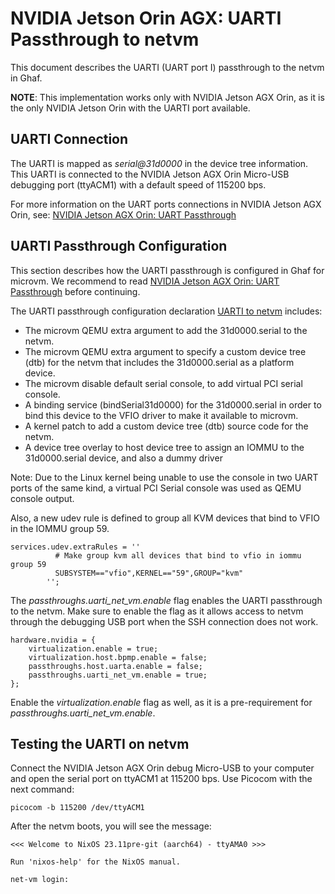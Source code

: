 <!--
    Copyright 2022-2024 TII (SSRC) and the Ghaf contributors
    SPDX-License-Identifier: CC-BY-SA-4.0
-->

# NVIDIA Jetson Orin AGX: UARTI Passthrough to netvm

This document describes the UARTI (UART port I) passthrough to the netvm in Ghaf.

**NOTE**: This implementation works only with NVIDIA Jetson AGX Orin, as it is the only  NVIDIA 
Jetson Orin with the UARTI port available.

## UARTI Connection

The UARTI is mapped as *serial@31d0000* in the device tree information. This UARTI is connected to 
the NVIDIA Jetson AGX Orin Micro-USB debugging port (ttyACM1) with a default speed of 115200 bps.

For more information on the UART ports connections in NVIDIA Jetson AGX Orin, 
see: [NVIDIA Jetson AGX Orin: UART Passthrough](nvidia_agx_pt_uart.md)

## UARTI Passthrough Configuration

This section describes how the UARTI passthrough is configured in Ghaf for microvm. 
We recommend to read [NVIDIA Jetson AGX Orin: UART Passthrough](nvidia_agx_pt_uart.md) before continuing.

The UARTI passthrough configuration declaration 
[UARTI to netvm](../../../modules/reference/hardware/jetpack/nvidia-jetson-orin/virtualization/passthrough/uarti-net-vm/default.nix) 
includes:


- The microvm QEMU extra argument to add the 31d0000.serial to the netvm.
- The microvm QEMU extra argument to specify a custom device tree (dtb) for the
  netvm that includes the 31d0000.serial as a platform device.
- The microvm disable default serial console, to add virtual PCI serial console.
- A binding service (bindSerial31d0000) for the 31d0000.serial in order to 
  bind this device to the VFIO driver to make it available to microvm.
- A kernel patch to add a custom device tree (dtb) source code for the
  netvm.
- A device tree overlay to host device tree to assign an IOMMU to the 31d0000.serial 
  device, and also a dummy driver

Note: Due to the Linux kernel being unable to use the console in two UART ports 
of the same kind, a virtual PCI Serial console was used as QEMU console output.


Also, a new udev rule is defined to group all KVM devices that bind to VFIO in 
the IOMMU group 59.


    services.udev.extraRules = ''
              # Make group kvm all devices that bind to vfio in iommu group 59
              SUBSYSTEM=="vfio",KERNEL=="59",GROUP="kvm"
            '';

The *passthroughs.uarti_net_vm.enable* flag enables the UARTI passthrough to the netvm.
Make sure to enable the flag as it allows access to netvm through the debugging USB port 
when the SSH connection does not work.

	hardware.nvidia = {
		virtualization.enable = true;
		virtualization.host.bpmp.enable = false;
		passthroughs.host.uarta.enable = false;
		passthroughs.uarti_net_vm.enable = true;
	};

Enable the *virtualization.enable* flag as well, as it is a pre-requirement 
for *passthroughs.uarti_net_vm.enable*.

## Testing the UARTI on netvm

Connect the NVIDIA Jetson AGX Orin debug Micro-USB to your computer and open 
the serial port on ttyACM1 at 115200 bps. Use Picocom with the next command:

	picocom -b 115200 /dev/ttyACM1

After the netvm boots, you will see the message:

	<<< Welcome to NixOS 23.11pre-git (aarch64) - ttyAMA0 >>>

	Run 'nixos-help' for the NixOS manual.

	net-vm login: 

